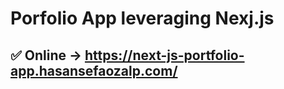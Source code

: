 # Porfolio App leveraging Nexj.js

## ✅ Online &#8594;  https://next-js-portfolio-app.hasansefaozalp.com/